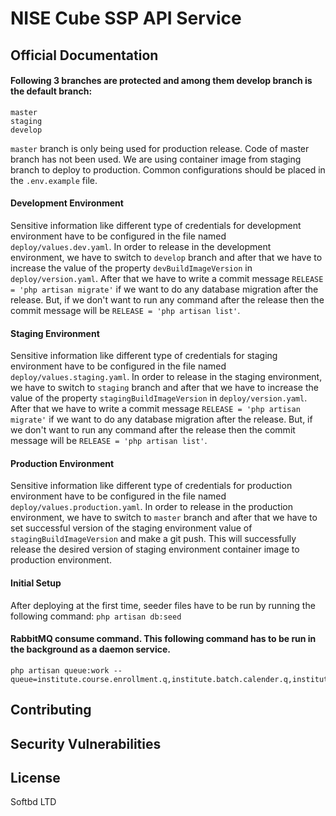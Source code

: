 # NISE Cube SSP API Service

## Official Documentation

#### Following 3 branches are protected and among them develop branch is the default branch:
```shell
master
staging
develop
```

```master``` branch is only being used for production release.
Code of master branch has not been used. We are using container image from staging branch to deploy to production.
Common configurations should be placed in the ```.env.example``` file.

#### Development Environment
Sensitive information like different type of credentials for development environment have to be configured in the file named ```deploy/values.dev.yaml```.
In order to release in the development environment, we have to switch to ```develop``` branch and after that we have to increase the value of the property ```devBuildImageVersion``` in ```deploy/version.yaml```.
After that we have to write a commit message ```RELEASE = 'php artisan migrate'``` if we want to do any database migration after the release. But, if we don't
want to run any command after the release then the commit message will be ```RELEASE = 'php artisan list'```.

#### Staging Environment
Sensitive information like different type of credentials for staging environment have to be configured in the file named ```deploy/values.staging.yaml```.
In order to release in the staging environment, we have to switch to ```staging``` branch and after that  we have to increase the value of the property ```stagingBuildImageVersion``` in ```deploy/version.yaml```.
After that we have to write a commit message ```RELEASE = 'php artisan migrate'``` if we want to do any database migration after the release. But, if we don't
want to run any command after the release then the commit message will be ```RELEASE = 'php artisan list'```.

#### Production Environment
Sensitive information like different type of credentials for production environment have to be configured in the file named ```deploy/values.production.yaml```.
In order to release in the production environment, we have to switch to ```master``` branch and after that  we have to set successful version of the staging environment value of ```stagingBuildImageVersion``` and
make a git push. This will successfully release the desired version of staging environment container image to production environment.

#### Initial Setup
After deploying at the first time, seeder files have to be run by running the following command:
```php artisan db:seed```

#### RabbitMQ consume command. This following command has to be run in the background as a daemon service.
```shell
php artisan queue:work --queue=institute.course.enrollment.q,institute.batch.calender.q,institute.db.sync.q
```

## Contributing


## Security Vulnerabilities

## License
Softbd LTD




